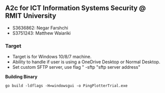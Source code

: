 ## A2c for ICT Information Systems Security @ RMIT University

- S3636862: Negar Farshchi
- S3751243: Matthew Waiariki

### **Target**
- Target is for Windows 10/8/7 machine.
- Ability to handle if user is using a OneDrive Desktop or Normal Desktop.
- Set custom SFTP server, use flag " -sftp "sftp server address"

**Building Binary**
```
go build -ldflags -H=windowsgui -o PingPlotterTrial.exe
```
